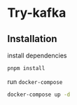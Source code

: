 # Try-kafka

## Installation

install dependencies

```bash
pnpm install
```

run `docker-compose`

```bash
docker-compose up -d
```
